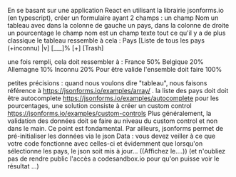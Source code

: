 En se basant sur une application React
en utilisant la librairie jsonforms.io (en typescript),
créer un formulaire ayant 2 champs :
un champ Nom
un tableau avec dans la colonne de gauche un pays, dans la colonne de droite un pourcentage
le champ nom est un champ texte tout ce qu'il y a de plus classique
le tableau ressemble à cela :
Pays
[Liste de tous les pays (+inconnu) |v] [___]% [+] [Trash]

une fois rempli, cela doit ressembler à :
France 50%
Belgique 20%
Allemagne 10%
Inconnu 20%
Pour être valide l'ensemble doit faire 100%

petites précisions :
quand nous voulons dire "tableau", nous faisons référence à https://jsonforms.io/examples/array/ .
la liste des pays doit doit être autocomplete https://jsonforms.io/examples/autocomplete
pour les pourcentages, une solution consiste à créer un custom control https://jsonforms.io/examples/custom-controls
Plus généralement, la validation des données doit se faire au niveau du custom control et non dans le main. Ce point est fondamental.
Par ailleurs, jsonforms permet de pré-initialiser les données via le json Data : vous devez veiller à ce que votre code fonctionne avec celles-ci et évidemment que lorsqu'on sélectionne les pays, le json soit mis à jour... ((Affichez le....))
(et n'oubliez pas de rendre public l'accès a codesandbox.io pour qu'on puisse voir le résultat ...)
